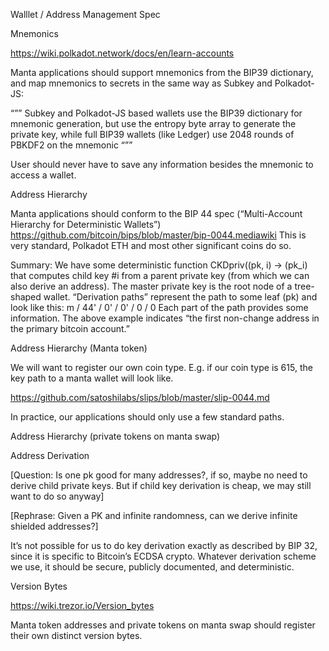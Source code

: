 Walllet / Address Management Spec


Mnemonics 

https://wiki.polkadot.network/docs/en/learn-accounts

Manta applications should support mnemonics from the BIP39 dictionary, and map mnemonics to secrets in the same way as Subkey and Polkadot-JS:

“””
Subkey and Polkadot-JS based wallets use the BIP39 dictionary for mnemonic generation, but use the entropy byte array to generate the private key, while full BIP39 wallets (like Ledger) use 2048 rounds of PBKDF2 on the mnemonic
“””

User should never have to save any information besides the mnemonic to access a wallet. 


Address Hierarchy

Manta applications should conform to the BIP 44 spec (“Multi-Account Hierarchy for Deterministic Wallets”) https://github.com/bitcoin/bips/blob/master/bip-0044.mediawiki
This is very standard, Polkadot ETH and most other significant coins do so.

Summary: We have some deterministic function CKDpriv((pk, i) → (pk_i) that computes child key #i  from a parent private key (from which we can also derive an address). The master private key is the root node of a tree-shaped wallet. “Derivation paths” represent the path to some leaf (pk) and look like this:
m / 44' / 0' / 0' / 0 / 0
Each part of the path provides some information. The above example indicates “the first non-change address in the primary bitcoin account.” 

Address Hierarchy (Manta token)

We will want to register our own coin type. E.g. if our coin type is 615, the key path to a manta wallet will look like.

 https://github.com/satoshilabs/slips/blob/master/slip-0044.md

In practice, our applications should only use a few standard paths. 


Address Hierarchy (private tokens on manta swap)



Address Derivation

[Question: Is one pk good for many addresses?, if so, maybe no need to derive child private keys. But if child key derivation is cheap, we may still want to do so anyway]

[Rephrase: Given a PK and infinite randomness, can we derive infinite shielded addresses?]

It’s not possible for us to do key derivation exactly as described by BIP 32, since it is specific to Bitcoin’s ECDSA crypto. Whatever derivation scheme we use, it should be secure, publicly documented, and deterministic.


Version Bytes

https://wiki.trezor.io/Version_bytes

Manta token addresses and private tokens on manta swap should register their own distinct version bytes.
